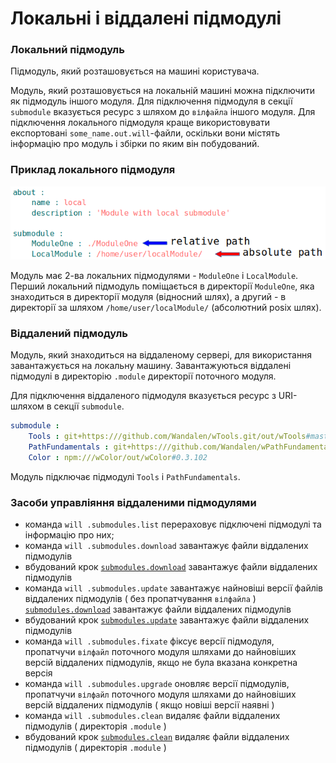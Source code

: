 # Локальні і віддалені підмодулі

### Локальний підмодуль  

Підмодуль, який розташовується на машині користувача.  

Модуль, який розташовується на локальній машині можна підключити як підмодуль іншого модуля. Для підключення підмодуля в секції `submodule` вказується ресурс з шляхом до `вілфайла` іншого модуля. Для підключення локального підмодуля краще використовувати експортовані `some_name.out.will`-файли, оскільки вони містять інформацію про модуль і збірки по яким він побудований.  

### Приклад локального підмодуля

![submodule.local.png](../../images/submodule.local.png)

Модуль має 2-ва локальних підмодулями - `ModuleOne` i `LocalModule`. Перший локальний підмодуль поміщається в директорії `ModuleOne`, яка знаходиться в директорії модуля (відносний шлях), а другий - в директорії за шляхом `/home/user/localModule/` (абсолютний posix шлях).

### Віддалений підмодуль  

Модуль, який знаходиться на віддаленому сервері, для використання завантажується на локальну машину. Завантажуються віддалені підмодулі в директорію <code>.module</code> директорії поточного модуля.

Для підключення віддаленого підмодуля вказується ресурс з URI-шляхом в секції `submodule`.

```yaml
submodule :
    Tools : git+https:///github.com/Wandalen/wTools.git/out/wTools#master
    PathFundamentals : git+https:///github.com/Wandalen/wPathFundamentals.git/out/wPathFundamentals#master
    Color : npm:///wColor/out/wColor#0.3.102
```
Модуль підключає підмодулі `Tools` i `PathFundamentals`.

### Засоби управліяння віддаленими підмодулями

- команда `will .submodules.list` перераховує підключені підмодулі та інформацію про них;
- команда `will .submodules.download` завантажує файли віддалених підмодулів
- вбудований крок [`submodules.download`](ResourceStep.md#submodulesdownload) завантажує файли віддалених підмодулів
- команда `will .submodules.update` завантажує найновіші версії файлів віддалених підмодулів ( без пропатчування `вілфайла` )
[`submodules.download`](ResourceStep.md#submodulesdownload) завантажує файли віддалених підмодулів
- вбудований крок [`submodules.update`](ResourceStep.md#submodulesupdate) завантажує файли віддалених підмодулів
- команда `will .submodules.fixate` фіксує версії підмодуля, пропатчучи `вілфайл` поточного модуля шляхами до найновіших версій віддалених підмодулів, якщо не була вказана конкретна версія
- команда `will .submodules.upgrade` оновляє версії підмодулів, пропатчучи `вілфайл` поточного модуля шляхами до найновіших версій віддалених підмодулів
( якщо новіші версії наявні )
- команда `will .submodules.clean` видаляє файли віддалених підмодулів ( директорія `.module` )
- вбудований крок [`submodules.clean`](ResourceStep.md#submodulesclean) видаляє файли віддалених підмодулів ( директорія `.module` )
